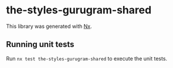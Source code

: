 # the-styles-gurugram-shared

This library was generated with [Nx](https://nx.dev).

## Running unit tests

Run `nx test the-styles-gurugram-shared` to execute the unit tests.
